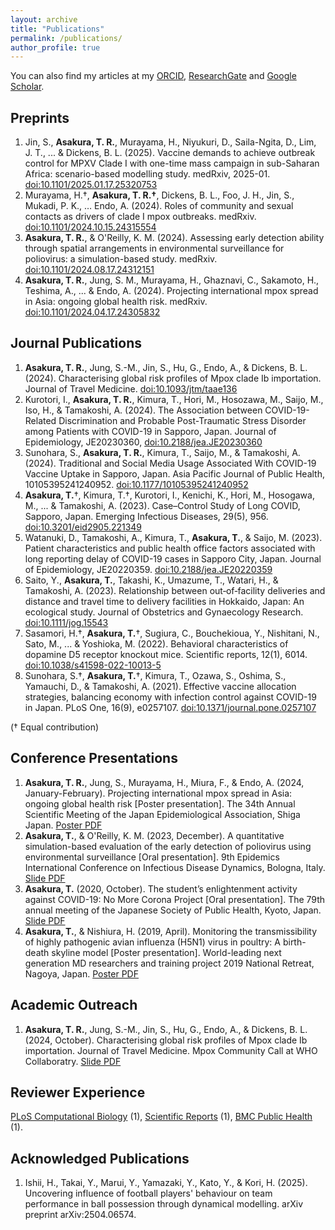 ```yaml
---
layout: archive
title: "Publications"
permalink: /publications/
author_profile: true
---
```


You can also find my articles at my [ORCID](https://orcid.org/0000-0001-8838-785X), [ResearchGate](https://www.researchgate.net/profile/Toshiaki-Asakura-2) and [Google Scholar](https://scholar.google.com/citations?user=Qn6IIroAAAAJ&hl=ja&oi=ao).

<!--
Citation style is APA, fetched from google scholar
or use doi to APA converter,
https://paperpile.com/t/doi-to-apa-converter/
 -->

## Preprints
1. Jin, S., **Asakura, T. R.**, Murayama, H., Niyukuri, D., Saila-Ngita, D., Lim, J. T., ... & Dickens, B. L. (2025). Vaccine demands to achieve outbreak control for MPXV Clade I with one-time mass campaign in sub-Saharan Africa: scenario-based modelling study. medRxiv, 2025-01. [doi:10.1101/2025.01.17.25320753](https://doi.org/10.1101/2025.01.17.25320753)
1. Murayama, H.†, **Asakura, T. R.†**, Dickens, B. L., Foo, J. H., Jin, S., Mukadi, P. K., … Endo, A. (2024). Roles of community and sexual contacts as drivers of clade I mpox outbreaks. medRxiv. [doi:10.1101/2024.10.15.24315554](https://doi.org/10.1101/2024.10.15.24315554)
1. **Asakura, T. R.**, & O'Reilly, K. M. (2024). Assessing early detection ability through spatial arrangements in environmental surveillance for poliovirus: a simulation-based study. medRxiv. [doi:10.1101/2024.08.17.24312151](https://doi.org/10.1101/2024.08.17.24312151)
1. **Asakura, T. R.**, Jung, S. M., Murayama, H., Ghaznavi, C., Sakamoto, H., Teshima, A., ... & Endo, A. (2024). Projecting international mpox spread in Asia: ongoing global health risk. medRxiv. [doi:10.1101/2024.04.17.24305832](https://doi.org/10.1101/2024.04.17.24305832)

## Journal Publications
1. **Asakura, T. R.**, Jung, S.-M., Jin, S., Hu, G., Endo, A., & Dickens, B. L. (2024). Characterising global risk profiles of Mpox clade Ib importation. Journal of Travel Medicine. [doi:10.1093/jtm/taae136](https://doi.org/10.1093/jtm/taae136)
1. Kurotori, I., **Asakura, T. R.**, Kimura, T., Hori, M., Hosozawa, M., Saijo, M., Iso, H., & Tamakoshi, A. (2024). The Association between COVID-19-Related Discrimination and Probable Post-Traumatic Stress Disorder among Patients with COVID-19 in Sapporo, Japan. Journal of Epidemiology, JE20230360, [doi:10.2188/jea.JE20230360](https://doi.org/10.2188/jea.JE20230360)
1. Sunohara, S., **Asakura, T. R.**, Kimura, T., Saijo, M., & Tamakoshi, A. (2024). Traditional and Social Media Usage Associated With COVID-19 Vaccine Uptake in Sapporo, Japan. Asia Pacific Journal of Public Health, 10105395241240952. [doi:10.1177/10105395241240952](https://doi.org/10.1177/10105395241240952)
1. **Asakura, T.**†, Kimura, T.†, Kurotori, I., Kenichi, K., Hori, M., Hosogawa, M., ... & Tamakoshi, A. (2023). Case–Control Study of Long COVID, Sapporo, Japan. Emerging Infectious Diseases, 29(5), 956. [doi:10.3201/eid2905.221349](https://doi.org/10.3201/eid2905.221349)
1. Watanuki, D., Tamakoshi, A., Kimura, T., **Asakura, T.**, & Saijo, M. (2023). Patient characteristics and public health office factors associated with long reporting delay of COVID-19 cases in Sapporo City, Japan. Journal of Epidemiology, JE20220359. [doi:10.2188/jea.JE20220359](https://doi.org/10.2188/jea.JE20220359)
1. Saito, Y., **Asakura, T.**, Takashi, K., Umazume, T., Watari, H., & Tamakoshi, A. (2023). Relationship between out‐of‐facility deliveries and distance and travel time to delivery facilities in Hokkaido, Japan: An ecological study. Journal of Obstetrics and Gynaecology Research. [doi:10.1111/jog.15543](https://doi.org/10.1111/jog.15543)
1. Sasamori, H.†, **Asakura, T.**†, Sugiura, C., Bouchekioua, Y., Nishitani, N., Sato, M., ... & Yoshioka, M. (2022). Behavioral characteristics of dopamine D5 receptor knockout mice. Scientific reports, 12(1), 6014. [doi:10.1038/s41598-022-10013-5](https://doi.org/10.1038/s41598-022-10013-5)
1. Sunohara, S.†, **Asakura, T.**†, Kimura, T., Ozawa, S., Oshima, S., Yamauchi, D., & Tamakoshi, A. (2021). Effective vaccine allocation strategies, balancing economy with infection control against COVID-19 in Japan. PLoS One, 16(9), e0257107. [doi:10.1371/journal.pone.0257107](https://doi.org/10.1371/journal.pone.0257107)

(† Equal contribution)

## Conference Presentations
1. **Asakura, T. R.**, Jung, S., Murayama, H., Miura, F., & Endo, A. (2024, January-February). Projecting international mpox spread in Asia: ongoing global health risk [Poster presentation].
The 34th Annual Scientific Meeting of the Japan Epidemiological Association, Shiga Japan. [Poster PDF](/files/20240118_mpox_JE_joint_symposium.pdf)
1. **Asakura, T.**, & O'Reilly, K. M. (2023, December). A quantitative simulation-based evaluation of the early detection of poliovirus using environmental surveillance [Oral presentation].
9th Epidemics International Conference on Infectious Disease Dynamics, Bologna, Italy. [Slide PDF](/files/20231129_Epidemics_Toshiaki_Asakura.pdf)
1. **Asakura, T.** (2020, October). The student’s enlightenment activity against COVID-19: No More Corona Project [Oral presentation].
The 79th annual meeting of the Japanese Society of Public Health, Kyoto, Japan. [Slide PDF](/files/20201005_79th_annual_meeting_jpn_presentation.pdf)
1. **Asakura, T.**, & Nishiura, H. (2019, April). Monitoring the transmissibility of highly pathogenic avian influenza (H5N1) virus in poultry: A birth-death skyline model [Poster presentation].
World-leading next generation MD researchers and training project 2019 National Retreat, Nagoya, Japan. [Poster PDF](/files/20190525_poster_for_retreat_HN.pdf)


## Academic Outreach
1. **Asakura, T. R.**, Jung, S.-M., Jin, S., Hu, G., Endo, A., & Dickens, B. L. (2024, October). Characterising global risk profiles of Mpox clade Ib importation. Journal of Travel Medicine. Mpox Community Call at WHO Collaboratry. [Slide PDF](/files/20241017_WHO_collaboratory.pdf)

<!-- TODO: Add Misc section for the NIID articles.
-->

## Reviewer Experience
[PLoS Computational Biology](https://journals.plos.org/ploscompbiol/) (1), [Scientific Reports](https://www.nature.com/srep/) (1), [BMC Public Health](https://bmcpublichealth.biomedcentral.com/) (1).

## Acknowledged Publications
1. Ishii, H., Takai, Y., Marui, Y., Yamazaki, Y., Kato, Y., & Kori, H. (2025). Uncovering influence of football players' behaviour on team performance in ball possession through dynamical modelling. arXiv preprint arXiv:2504.06574.
